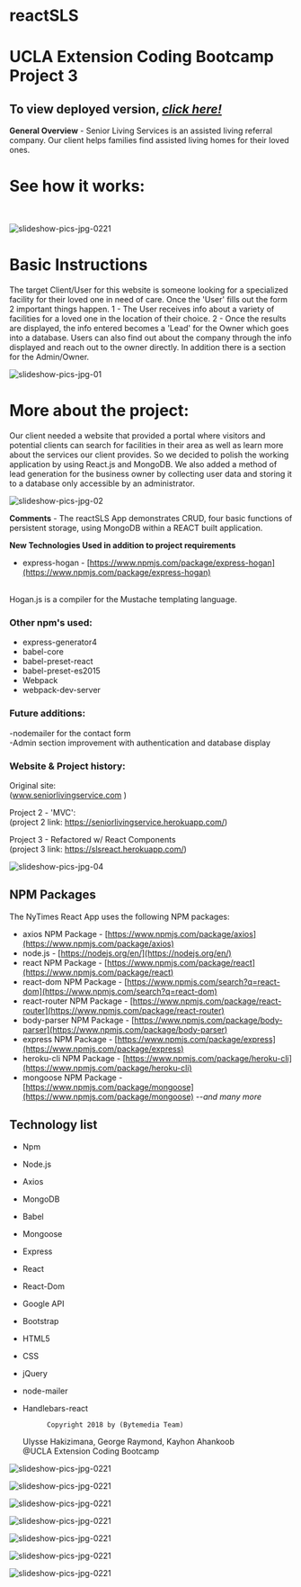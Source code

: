 # reactSLS
# UCLA Extension Coding Bootcamp Project 3

## To view deployed version, _**[click here!](https://slsreact.herokuapp.com/)**_

**General Overview** - Senior Living Services is an assisted living referral company. Our client helps families find assisted living homes for their loved ones.

# See how it works:
<br>

![slideshow-pics-jpg-0221](https://github.com/kayhon/react_sls/blob/master/Resources/slsog2.gif)

# Basic Instructions
The target Client/User for this website is someone looking for a specialized facility for their loved one in need of care. Once the 'User' fills out the form 2 important things happen. 1 - The User receives info about a variety of facilities for a loved one in the location of their choice. 2 - Once the results are displayed, the info entered becomes a 'Lead' for the Owner which goes into a database. Users can also find out about the company through the info displayed and reach out to the owner directly. In addition there is a section for the Admin/Owner.

![slideshow-pics-jpg-01](https://github.com/kayhon/seniorlivingservice/blob/master/public/assets/img/slide1.jpg)<br>

# More about the project:

Our client needed a website that provided a portal where visitors and potential clients can search for facilities in their area as well as learn more about the services our client provides. So we decided to polish the working application by using React.js and MongoDB.
We  also added  a method of lead generation for the business owner by collecting user data and storing it to a database only accessible by an administrator.

![slideshow-pics-jpg-02](https://github.com/kayhon/seniorlivingservice/blob/master/public/assets/img/slide2.jpg)<br>


**Comments** - The reactSLS App demonstrates CRUD, four basic functions of persistent storage, using MongoDB within a REACT built application.

**New Technologies Used in addition to project requirements**
- express-hogan - [https://www.npmjs.com/package/express-hogan](https://www.npmjs.com/package/express-hogan)
<br>
Hogan.js is a compiler for the Mustache templating language.
<br>

### Other npm's used:
- express-generator4<br>
- babel-core<br>
- babel-preset-react<br>
- babel-preset-es2015<br>
- Webpack<br>
- webpack-dev-server<br>

### Future additions:
-nodemailer for the contact form<br>
-Admin section improvement with authentication and database display<br>

### Website & Project history:
Original site: <br>
(www.seniorlivingservice.com )<br>

Project 2 - 'MVC':<br>
(project 2 link: https://seniorlivingservice.herokuapp.com/)<br>

Project 3 - Refactored w/ React Components<br>
(project 3 link: https://slsreact.herokuapp.com/)<br>

<!-- ![slideshow-pics-jpg-03](https://github.com/kayhon/seniorlivingservice/blob/master/public/assets/img/slide3.jpg)<br> -->
![slideshow-pics-jpg-04](https://github.com/kayhon/seniorlivingservice/blob/master/public/assets/img/slide4.jpg)<br>
<!-- ![slideshow-pics-jpg-05](https://github.com/kayhon/seniorlivingservice/blob/master/public/assets/img/slide5.jpg)<br> -->

## NPM Packages
The NyTimes React App uses the following NPM packages:
- axios NPM Package - [https://www.npmjs.com/package/axios](https://www.npmjs.com/package/axios)
- node.js - [https://nodejs.org/en/](https://nodejs.org/en/)
- react NPM Package - [https://www.npmjs.com/package/react](https://www.npmjs.com/package/react)
- react-dom NPM Package - [https://www.npmjs.com/search?q=react-dom](https://www.npmjs.com/search?q=react-dom)
- react-router NPM Package - [https://www.npmjs.com/package/react-router](https://www.npmjs.com/package/react-router)
- body-parser NPM Package - [https://www.npmjs.com/package/body-parser](https://www.npmjs.com/package/body-parser)
- express NPM Package - [https://www.npmjs.com/package/express](https://www.npmjs.com/package/express)
- heroku-cli NPM Package - [https://www.npmjs.com/package/heroku-cli](https://www.npmjs.com/package/heroku-cli)
- mongoose NPM Package - [https://www.npmjs.com/package/mongoose](https://www.npmjs.com/package/mongoose)
--*and many more*

## Technology list

- Npm
- Node.js
- Axios
- MongoDB
- Babel
- Mongoose
- Express
- React
- React-Dom
- Google API
- Bootstrap
- HTML5
- CSS
- jQuery
- node-mailer
- Handlebars-react

            Copyright 2018 by (Bytemedia Team)
  Ulysse Hakizimana, George Raymond, Kayhon Ahankoob<br>
            @UCLA Extension Coding Bootcamp<br>

<!-- ![slideshow-pics-jpg-0331](https://github.com/kayhon/react_sls/blob/master/Resources/sls_1.jpg) -->

![slideshow-pics-jpg-0221](https://github.com/kayhon/react_sls/blob/master/Resources/sls_2.jpg)

![slideshow-pics-jpg-0221](https://github.com/kayhon/react_sls/blob/master/Resources/sls_3.jpg)

![slideshow-pics-jpg-0221](https://github.com/kayhon/react_sls/blob/master/Resources/sls_4.jpg)

![slideshow-pics-jpg-0221](https://github.com/kayhon/react_sls/blob/master/Resources/sls_5.jpg)

![slideshow-pics-jpg-0221](https://github.com/kayhon/react_sls/blob/master/Resources/sls_6.jpg)

![slideshow-pics-jpg-0221](https://github.com/kayhon/react_sls/blob/master/Resources/sls_7.jpg)

![slideshow-pics-jpg-0221](https://github.com/kayhon/react_sls/blob/master/Resources/sls_8.jpg)

